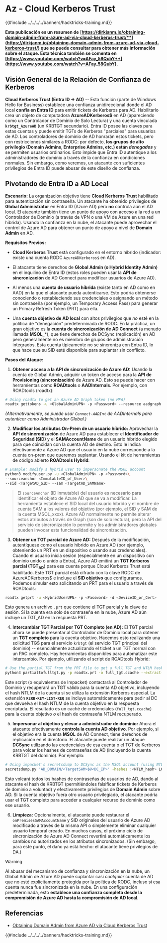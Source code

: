 # Az - Cloud Kerberos Trust

{{#include ../../../../banners/hacktricks-training.md}}

**Esta publicación es un resumen de** [**https://dirkjanm.io/obtaining-domain-admin-from-azure-ad-via-cloud-kerberos-trust/**](https://dirkjanm.io/obtaining-domain-admin-from-azure-ad-via-cloud-kerberos-trust/) **que se puede consultar para obtener más información sobre el ataque. Esta técnica también se comenta en** [**https://www.youtube.com/watch?v=AFay_58QubY**](https://www.youtube.com/watch?v=AFay_58QubY)**.**

## Visión General de la Relación de Confianza de Kerberos

**Cloud Kerberos Trust (Entra ID -> AD)** -- Esta función (parte de Windows Hello for Business) establece una confianza unidireccional donde el AD local **confía en Entra ID** para emitir tickets de Kerberos para AD. Habilitarlo crea un objeto de computadora **AzureADKerberos$** en AD (apareciendo como un Controlador de Dominio de Solo Lectura) y una cuenta vinculada **`krbtgt_AzureAD`** (un KRBTGT secundario). Entra ID posee las claves para estas cuentas y puede emitir TGTs de Kerberos "parciales" para usuarios de AD. Los controladores de dominio de AD honrarán estos tickets, pero con restricciones similares a RODC: por defecto, **los grupos de alto privilegio (Domain Admins, Enterprise Admins, etc.) están *denegados*** y se permiten usuarios ordinarios. Esto impide que Entra ID autentique a los administradores de dominio a través de la confianza en condiciones normales. Sin embargo, como veremos, un atacante con suficientes privilegios de Entra ID puede abusar de este diseño de confianza.

## Pivotando de Entra ID a AD Local

**Escenario:** La organización objetivo tiene **Cloud Kerberos Trust** habilitado para autenticación sin contraseña. Un atacante ha obtenido privilegios de **Global Administrator** en Entra ID (Azure AD) pero **no** controla aún el AD local. El atacante también tiene un punto de apoyo con acceso a la red a un Controlador de Dominio (a través de VPN o una VM de Azure en una red híbrida). Usando la confianza en la nube, el atacante puede aprovechar el control de Azure AD para obtener un punto de apoyo a nivel de **Domain Admin** en AD.

**Requisitos Previos:**

-   **Cloud Kerberos Trust** está configurado en el entorno híbrido (indicador: existe una cuenta RODC `AzureADKerberos$` en AD).

-   El atacante tiene derechos de **Global Admin (o Hybrid Identity Admin)** en el inquilino de Entra ID (estos roles pueden usar la **API de sincronización** de AD Connect para modificar usuarios de Azure AD).

-   Al menos una **cuenta de usuario híbrida** (existe tanto en AD como en AAD) en la que el atacante pueda autenticarse. Esto podría obtenerse conociendo o restableciendo sus credenciales o asignando un método sin contraseña (por ejemplo, un Temporary Access Pass) para generar un Primary Refresh Token (PRT) para ella.

-   Una **cuenta objetivo de AD local** con altos privilegios que *no* esté en la política de "denegación" predeterminada de RODC. En la práctica, un gran objetivo es la **cuenta de sincronización de AD Connect** (a menudo llamada **MSOL_***), que tiene derechos de DCSync (replicación) en AD pero generalmente no es miembro de grupos de administración integrados. Esta cuenta típicamente no se sincroniza con Entra ID, lo que hace que su SID esté disponible para suplantar sin conflicto.

**Pasos del Ataque:**

1.  **Obtener acceso a la API de sincronización de Azure AD:** Usando la cuenta de Global Admin, adquirir un token de acceso para la **API de Provisioning (sincronización)** de Azure AD. Esto se puede hacer con herramientas como **ROADtools** o **AADInternals**. Por ejemplo, con ROADtools (roadtx):
```bash
# Using roadtx to get an Azure AD Graph token (no MFA)
roadtx gettokens -u <GlobalAdminUPN> -p <Password> --resource aadgraph
```
*(Alternativamente, se puede usar `Connect-AADInt` de AADInternals para autenticar como Administrador Global.)*

2.  **Modificar los atributos On-Prem de un usuario híbrido:** Aprovechar la **API de sincronización** de Azure AD para establecer el **Identificador de Seguridad (SID)** y el **SAMAccountName** de un usuario híbrido elegido para que coincidan con la cuenta AD de destino. Esto le indica efectivamente a Azure AD que el usuario en la nube corresponde a la cuenta on-prem que queremos suplantar. Usando el kit de herramientas de código abierto **ROADtools Hybrid**:
```bash
# Example: modify a hybrid user to impersonate the MSOL account
python3 modifyuser.py -u <GlobalAdminUPN> -p <Password>\
--sourceanchor <ImmutableID_of_User>\
--sid <TargetAD_SID> --sam <TargetAD_SAMName>
```
> El `sourceAnchor` (ID inmutable) del usuario es necesario para identificar el objeto de Azure AD que se va a modificar. La herramienta establece el SID local del usuario híbrido y el nombre de cuenta SAM a los valores del objetivo (por ejemplo, el SID y SAM de la cuenta MSOL_xxxx). Azure AD normalmente no permite alterar estos atributos a través de Graph (son de solo lectura), pero la API del servicio de sincronización lo permite y los administradores globales pueden invocar esta funcionalidad de sincronización.

3.  **Obtener un TGT parcial de Azure AD:** Después de la modificación, autentíquese como el usuario híbrido en Azure AD (por ejemplo, obteniendo un PRT en un dispositivo o usando sus credenciales). Cuando el usuario inicia sesión (especialmente en un dispositivo con dominio unido o unido a Entra), Azure AD emitirá un **TGT Kerberos parcial (TGT**<sub>**AD**</sub>) para esa cuenta porque Cloud Kerberos Trust está habilitado. Este TGT parcial está cifrado con la clave RODC de AzureADKerberos$ e incluye el **SID objetivo** que configuramos. Podemos simular esto solicitando un PRT para el usuario a través de ROADtools:
```bash
roadtx getprt -u <HybridUserUPN> -p <Password> -d <DeviceID_or_Cert>
```
Esto genera un archivo `.prt` que contiene el TGT parcial y la clave de sesión. Si la cuenta era solo de contraseña en la nube, Azure AD aún incluye un TGT_AD en la respuesta PRT.

4.  **Intercambiar TGT Parcial por TGT Completo (en AD):** El TGT parcial ahora se puede presentar al Controlador de Dominio local para obtener un **TGT completo** para la cuenta objetivo. Hacemos esto realizando una solicitud TGS para el servicio `krbtgt` (el servicio TGT principal del dominio) -- esencialmente actualizando el ticket a un TGT normal con un PAC completo. Hay herramientas disponibles para automatizar este intercambio. Por ejemplo, utilizando el script de ROADtools Hybrid:
```bash
# Use the partial TGT from the PRT file to get a full TGT and NTLM hash
python3 partialtofulltgt.py -p roadtx.prt -o full_tgt.ccache --extract-hash
```
Este script (o equivalentes de Impacket) contactará al Controlador de Dominio y recuperará un TGT válido para la cuenta AD objetivo, incluyendo el hash NTLM de la cuenta si se utiliza la extensión Kerberos especial. La extensión **`KERB-KEY-LIST-REQ`** se incluye automáticamente para pedir al DC que devuelva el hash NTLM de la cuenta objetivo en la respuesta encriptada. El resultado es un caché de credenciales (`full_tgt.ccache`) para la cuenta objetivo *o* el hash de contraseña NTLM recuperado.

5.  **Impersonar al objetivo y elevar a administrador de dominio:** Ahora el atacante efectivamente **controla la cuenta AD objetivo**. Por ejemplo, si el objetivo era la cuenta **MSOL** de AD Connect, tiene derechos de replicación en el directorio. El atacante puede realizar un ataque **DCSync** utilizando las credenciales de esa cuenta o el TGT de Kerberos para volcar los hashes de contraseñas de AD (incluyendo la cuenta KRBTGT del dominio). Por ejemplo:
```bash
# Using impacket's secretsdump to DCSync as the MSOL account (using NTLM hash)
secretsdump.py 'AD_DOMAIN/<TargetSAM>$@<DC_IP>' -hashes :<NTLM_hash> LOCAL
```
Esto volcará todos los hashes de contraseñas de usuarios de AD, dando al atacante el hash de KRBTGT (permitiéndoles falsificar tickets de Kerberos de dominio a voluntad) y efectivamente privilegios de **Domain Admin** sobre AD. Si la cuenta objetivo fuera otro usuario privilegiado, el atacante podría usar el TGT completo para acceder a cualquier recurso de dominio como ese usuario.

6.  **Limpieza:** Opcionalmente, el atacante puede restaurar el `onPremisesSAMAccountName` y SID originales del usuario de Azure AD modificado a través de la misma API o simplemente eliminar cualquier usuario temporal creado. En muchos casos, el próximo ciclo de sincronización de Azure AD Connect revertirá automáticamente los cambios no autorizados en los atributos sincronizados. (Sin embargo, para este punto, el daño ya está hecho: el atacante tiene privilegios de DA.)

> [!WARNING]
> Al abusar del mecanismo de confianza y sincronización en la nube, un Global Admin de Azure AD puede suplantar casi *cualquier* cuenta de AD que no esté explícitamente protegida por la política de RODC, incluso si esa cuenta nunca fue sincronizada en la nube. En una configuración predeterminada, esto **establece una confianza completa desde la compromisión de Azure AD hasta la compromisión de AD local**.


## Referencias

- [Obtaining Domain Admin from Azure AD via Cloud Kerberos Trust](https://dirkjanm.io/obtaining-domain-admin-from-azure-ad-via-cloud-kerberos-trust/)



{{#include ../../../../banners/hacktricks-training.md}}

